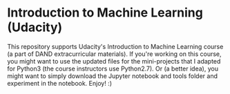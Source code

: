 # Introduction to Machine Learning (Udacity)

This repository supports Udacity's Introduction to Machine Learning course (a part of DAND extracurricular materials). If you're working on this course, you might want to use the updated files for the mini-projects that I adapted for Python3 (the course instructors use Python2.7). Or (a better idea), you might want to simply download the Jupyter notebook and tools folder and experiment in the notebook. Enjoy! :) 
